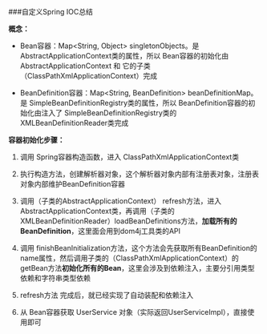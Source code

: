 ###自定义Spring IOC总结

**概念：**

- Bean容器：Map<String, Object> singletonObjects。是 AbstractApplicationContext类的属性，所以 Bean容器的初始化由 AbstractApplicationContext 和 它的子类（ClassPathXmlApplicationContext）完成

- BeanDefinition容器：Map<String, BeanDefinition> beanDefinitionMap。是 SimpleBeanDefinitionRegistry类的属性，所以 BeanDefinition容器的初始化由注入了 SimpleBeanDefinitionRegistry类的 XMLBeanDefinitionReader类完成



**容器初始化步骤：**

1. 调用 Spring容器构造函数，进入 ClassPathXmlApplicationContext类

2. 执行构造方法，创建解析器对象，这个解析器对象内部有注册表对象，注册表对象内部维护BeanDefinition容器
3. 调用（子类的AbstractApplicationContext） refresh方法，进入AbstractApplicationContext类，再调用（子类的XMLBeanDefinitionReader）loadBeanDefinitions方法，**加载所有的BeanDefinition**，这里面会用到dom4j工具类的API
4. 调用 finishBeanInitialization方法，这个方法会先获取所有BeanDefinition的name属性，然后调用子类的（ClassPathXmlApplicationContext）的 getBean方法**初始化所有的Bean**，这里会涉及到依赖注入，主要分引用类型依赖和字符串类型依赖
5. refresh方法 完成后，就已经实现了自动装配和依赖注入
6. 从 Bean容器获取 UserService 对象（实际返回UserServiceImpl），直接使用即可

